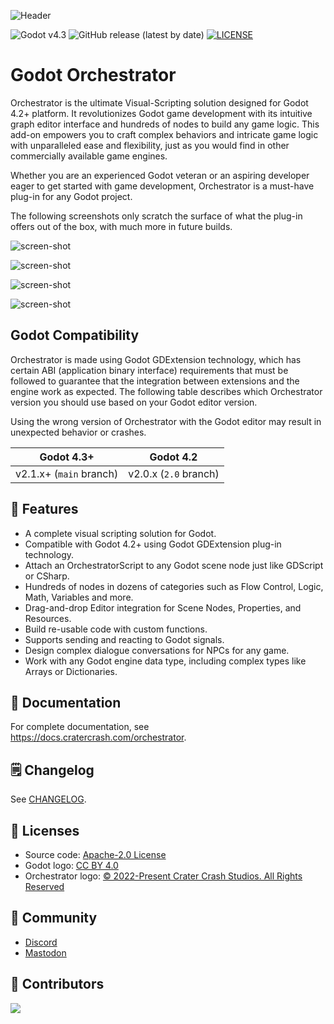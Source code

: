 ![Header](https://cdn.cratercrash.space/utG8NiO3oN8sfXvI2ZZ0zg/2b976034-587b-49a3-eb43-2f6444680e00/public)

![Godot v4.3](https://img.shields.io/badge/Godot-v4.3-%23478cbf?logo=godot-engine&logoColor=white&style=flat-square)
![GitHub release (latest by date)](https://img.shields.io/github/v/release/Vahera/godot-orchestrator?&style=flat-square)
[![LICENSE](https://img.shields.io/badge/license-Apache--2.0-blue?logo=apache)](https://github.com/Vahera/godot-orchestrator/blob/main/LICENSE)

# Godot Orchestrator

Orchestrator is the ultimate Visual-Scripting solution designed for Godot 4.2+ platform.
It revolutionizes Godot game development with its intuitive graph editor interface and hundreds of nodes to build any game logic.
This add-on empowers you to craft complex behaviors and intricate game logic with unparalleled ease and flexibility, just as you would find in other commercially available game engines.

Whether you are an experienced Godot veteran or an aspiring developer eager to get started with game development, Orchestrator is a must-have plug-in for any Godot project.

The following screenshots only scratch the surface of what the plug-in offers out of the box, with much more in future builds.

![screen-shot](https://cdn.cratercrash.space/utG8NiO3oN8sfXvI2ZZ0zg/4e02bf7b-5e80-4d85-5d66-704f42546300/public)

![screen-shot](https://cdn.cratercrash.space/utG8NiO3oN8sfXvI2ZZ0zg/e3d2ed83-9fe4-4dad-16f7-386b2ae77700/public)

![screen-shot](https://cdn.cratercrash.space/utG8NiO3oN8sfXvI2ZZ0zg/74f8aad9-3cb5-48ce-fde4-53be00f74600/public)

![screen-shot](https://cdn.cratercrash.space/utG8NiO3oN8sfXvI2ZZ0zg/b03d7802-dab2-4791-42b6-2c8c4625af00/public)

## Godot Compatibility

Orchestrator is made using Godot GDExtension technology, which has certain ABI (application binary interface) requirements that must be followed to guarantee that the integration between extensions and the engine work as expected.
The following table describes which Orchestrator version you should use based on your Godot editor version.

Using the wrong version of Orchestrator with the Godot editor may result in unexpected behavior or crashes.

| Godot 4.3+              | Godot 4.2             |
|-------------------------|-----------------------|
| v2.1.x+ (`main` branch) | v2.0.x (`2.0` branch) |

## 🚀 Features

* A complete visual scripting solution for Godot.
* Compatible with Godot 4.2+ using Godot GDExtension plug-in technology.
* Attach an OrchestratorScript to any Godot scene node just like GDScript or CSharp.
* Hundreds of nodes in dozens of categories such as Flow Control, Logic, Math, Variables and more. 
* Drag-and-drop Editor integration for Scene Nodes, Properties, and Resources.
* Build re-usable code with custom functions.
* Supports sending and reacting to Godot signals.
* Design complex dialogue conversations for NPCs for any game.
* Work with any Godot engine data type, including complex types like Arrays or Dictionaries.

## 📑 Documentation

For complete documentation, see https://docs.cratercrash.com/orchestrator.

## 🗒️ Changelog

See [CHANGELOG](https://github.com/CraterCrash/godot-orchestrator/blob/main/CHANGELOG.md).

## 📝 Licenses

- Source code: [Apache-2.0 License](/LICENSE)
- Godot logo: [CC BY 4.0](https://creativecommons.org/licenses/by/4.0/)
- Orchestrator logo: [&copy; 2022-Present Crater Crash Studios. All Rights Reserved](https://cratercrash.com/legal/webcn/)

## 💬 Community

- [Discord](https://discord.com/invite/J3UWtzWSkT)
- [Mastodon](https://vahera.social/@orchestrator)

## 👏 Contributors

<a href="https://github.com/Vahera/godot-orchestrator/graphs/contributors">
  <img src="https://contributors-img.web.app/image?repo=vahera/godot-orchestrator" />
</a>
